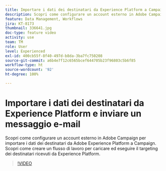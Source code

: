 ```yaml
---
title: Importare i dati dei destinatari da Experience Platform a Campaign
description: Scopri come configurare un account esterno in Adobe Campaign per importare i dati dei destinatari da Adobe Experience Platform a Campaign. Scopri come creare un flusso di lavoro per caricare ed eseguire il targeting dei destinatari ricevuti da Experience Platform.
feature: Data Management, Workflows
jira: KT-8173
thumbnail: 336641.jpg
doc-type: feature video
activity: use
team: TM
role: User
level: Experienced
exl-id: 400cb55f-8f40-497d-b8da-3ba7fc750208
source-git-commit: a6b4e7f12c6565bcef644705b23f96803c5b6f85
workflow-type: ht
source-wordcount: '92'
ht-degree: 100%

---
```


# Importare i dati dei destinatari da Experience Platform e inviare un messaggio e-mail

Scopri come configurare un account esterno in Adobe Campaign per importare i dati dei destinatari da Adobe Experience Platform a Campaign. Scopri come creare un flusso di lavoro per caricare ed eseguire il targeting dei destinatari ricevuti da Experience Platform.

>[!VIDEO](https://video.tv.adobe.com/v/336641?quality=12&learn=on)
